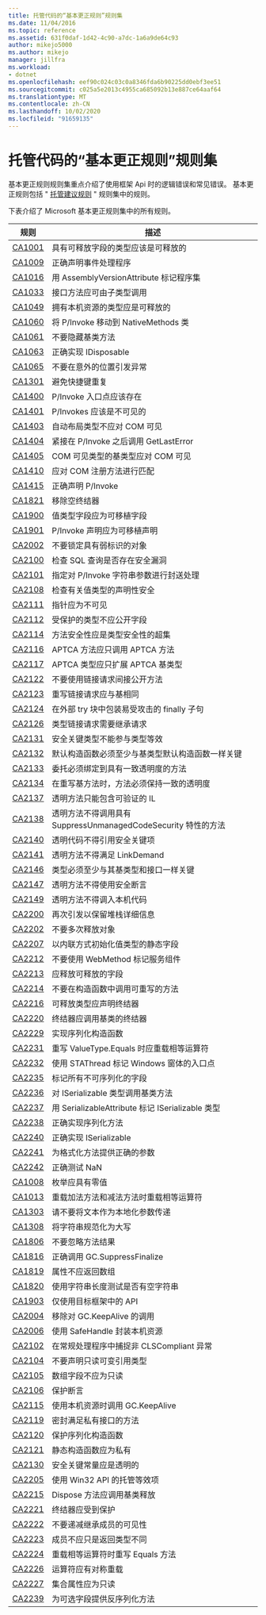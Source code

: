 ```yaml
---
title: 托管代码的“基本更正规则”规则集
ms.date: 11/04/2016
ms.topic: reference
ms.assetid: 631f0daf-1d42-4c90-a7dc-1a6a9de64c93
author: mikejo5000
ms.author: mikejo
manager: jillfra
ms.workload:
- dotnet
ms.openlocfilehash: eef90c024c03c0a8346fda6b90225dd0ebf3ee51
ms.sourcegitcommit: c025a5e2013c4955ca685092b13e887ce64aaf64
ms.translationtype: MT
ms.contentlocale: zh-CN
ms.lasthandoff: 10/02/2020
ms.locfileid: "91659135"
---
```

# <a name="basic-correctness-rules-rule-set-for-managed-code"></a>托管代码的“基本更正规则”规则集

基本更正规则规则集重点介绍了使用框架 Api 时的逻辑错误和常见错误。 基本更正规则包括 " [托管建议规则](managed-recommended-rules-rule-set-for-managed-code.md) " 规则集中的规则。

下表介绍了 Microsoft 基本更正规则集中的所有规则。

|规则|描述|
|----------|-----------------|
|[CA1001](/dotnet/fundamentals/code-analysis/quality-rules/ca1001)|具有可释放字段的类型应该是可释放的|
|[CA1009](../code-quality/ca1009.md)|正确声明事件处理程序|
|[CA1016](/dotnet/fundamentals/code-analysis/quality-rules/ca1016)|用 AssemblyVersionAttribute 标记程序集|
|[CA1033](/dotnet/fundamentals/code-analysis/quality-rules/ca1033)|接口方法应可由子类型调用|
|[CA1049](../code-quality/ca1049.md)|拥有本机资源的类型应是可释放的|
|[CA1060](/dotnet/fundamentals/code-analysis/quality-rules/ca1060)|将 P/Invoke 移动到 NativeMethods 类|
|[CA1061](/dotnet/fundamentals/code-analysis/quality-rules/ca1061)|不要隐藏基类方法|
|[CA1063](/dotnet/fundamentals/code-analysis/quality-rules/ca1063)|正确实现 IDisposable|
|[CA1065](/dotnet/fundamentals/code-analysis/quality-rules/ca1065)|不要在意外的位置引发异常|
|[CA1301](../code-quality/ca1301.md)|避免快捷键重复|
|[CA1400](../code-quality/ca1400.md)|P/Invoke 入口点应该存在|
|[CA1401](/dotnet/fundamentals/code-analysis/quality-rules/ca1401)|P/Invokes 应该是不可见的|
|[CA1403](../code-quality/ca1403.md)|自动布局类型不应对 COM 可见|
|[CA1404](../code-quality/ca1404.md)|紧接在 P/Invoke 之后调用 GetLastError|
|[CA1405](../code-quality/ca1405.md)|COM 可见类型的基类型应对 COM 可见|
|[CA1410](../code-quality/ca1410.md)|应对 COM 注册方法进行匹配|
|[CA1415](../code-quality/ca1415.md)|正确声明 P/Invoke|
|[CA1821](/dotnet/fundamentals/code-analysis/quality-rules/ca1821)|移除空终结器|
|[CA1900](../code-quality/ca1900.md)|值类型字段应为可移植字段|
|[CA1901](../code-quality/ca1901.md)|P/Invoke 声明应为可移植声明|
|[CA2002](/dotnet/fundamentals/code-analysis/quality-rules/ca2002)|不要锁定具有弱标识的对象|
|[CA2100](/dotnet/fundamentals/code-analysis/quality-rules/ca2100)|检查 SQL 查询是否存在安全漏洞|
|[CA2101](/dotnet/fundamentals/code-analysis/quality-rules/ca2101)|指定对 P/Invoke 字符串参数进行封送处理|
|[CA2108](../code-quality/ca2108.md)|检查有关值类型的声明性安全|
|[CA2111](../code-quality/ca2111.md)|指针应为不可见|
|[CA2112](../code-quality/ca2112.md)|受保护的类型不应公开字段|
|[CA2114](../code-quality/ca2114.md)|方法安全性应是类型安全性的超集|
|[CA2116](../code-quality/ca2116.md)|APTCA 方法应只调用 APTCA 方法|
|[CA2117](../code-quality/ca2117.md)|APTCA 类型应只扩展 APTCA 基类型|
|[CA2122](../code-quality/ca2122.md)|不要使用链接请求间接公开方法|
|[CA2123](../code-quality/ca2123.md)|重写链接请求应与基相同|
|[CA2124](../code-quality/ca2124.md)|在外部 try 块中包装易受攻击的 finally 子句|
|[CA2126](../code-quality/ca2126.md)|类型链接请求需要继承请求|
|[CA2131](../code-quality/ca2131.md)|安全关键类型不能参与类型等效|
|[CA2132](../code-quality/ca2132.md)|默认构造函数必须至少与基类型默认构造函数一样关键|
|[CA2133](../code-quality/ca2133.md)|委托必须绑定到具有一致透明度的方法|
|[CA2134](../code-quality/ca2134.md)|在重写基方法时，方法必须保持一致的透明度|
|[CA2137](../code-quality/ca2137.md)|透明方法只能包含可验证的 IL|
|[CA2138](../code-quality/ca2138.md)|透明方法不得调用具有 SuppressUnmanagedCodeSecurity 特性的方法|
|[CA2140](../code-quality/ca2140.md)|透明代码不得引用安全关键项|
|[CA2141](../code-quality/ca2141.md)|透明方法不得满足 LinkDemand|
|[CA2146](../code-quality/ca2146.md)|类型必须至少与其基类型和接口一样关键|
|[CA2147](../code-quality/ca2147.md)|透明方法不得使用安全断言|
|[CA2149](../code-quality/ca2149.md)|透明方法不得调入本机代码|
|[CA2200](/dotnet/fundamentals/code-analysis/quality-rules/ca2200)|再次引发以保留堆栈详细信息|
|[CA2202](../code-quality/ca2202.md)|不要多次释放对象|
|[CA2207](/dotnet/fundamentals/code-analysis/quality-rules/ca2207)|以内联方式初始化值类型的静态字段|
|[CA2212](../code-quality/ca2212.md)|不要使用 WebMethod 标记服务组件|
|[CA2213](/dotnet/fundamentals/code-analysis/quality-rules/ca2213)|应释放可释放的字段|
|[CA2214](/dotnet/fundamentals/code-analysis/quality-rules/ca2214)|不要在构造函数中调用可重写的方法|
|[CA2216](/dotnet/fundamentals/code-analysis/quality-rules/ca2216)|可释放类型应声明终结器|
|[CA2220](../code-quality/ca2220.md)|终结器应调用基类的终结器|
|[CA2229](/dotnet/fundamentals/code-analysis/quality-rules/ca2229)|实现序列化构造函数|
|[CA2231](/dotnet/fundamentals/code-analysis/quality-rules/ca2231)|重写 ValueType.Equals 时应重载相等运算符|
|[CA2232](../code-quality/ca2232.md)|使用 STAThread 标记 Windows 窗体的入口点|
|[CA2235](/dotnet/fundamentals/code-analysis/quality-rules/ca2235)|标记所有不可序列化的字段|
|[CA2236](../code-quality/ca2236.md)|对 ISerializable 类型调用基类方法|
|[CA2237](/dotnet/fundamentals/code-analysis/quality-rules/ca2237)|用 SerializableAttribute 标记 ISerializable 类型|
|[CA2238](../code-quality/ca2238.md)|正确实现序列化方法|
|[CA2240](../code-quality/ca2240.md)|正确实现 ISerializable|
|[CA2241](/dotnet/fundamentals/code-analysis/quality-rules/ca2241)|为格式化方法提供正确的参数|
|[CA2242](/dotnet/fundamentals/code-analysis/quality-rules/ca2242)|正确测试 NaN|
|[CA1008](/dotnet/fundamentals/code-analysis/quality-rules/ca1008)|枚举应具有零值|
|[CA1013](../code-quality/ca1013.md)|重载加法方法和减法方法时重载相等运算符|
|[CA1303](/dotnet/fundamentals/code-analysis/quality-rules/ca1303)|请不要将文本作为本地化参数传递|
|[CA1308](/dotnet/fundamentals/code-analysis/quality-rules/ca1308)|将字符串规范化为大写|
|[CA1806](/dotnet/fundamentals/code-analysis/quality-rules/ca1806)|不要忽略方法结果|
|[CA1816](/dotnet/fundamentals/code-analysis/quality-rules/ca1816)|正确调用 GC.SuppressFinalize|
|[CA1819](/dotnet/fundamentals/code-analysis/quality-rules/ca1819)|属性不应返回数组|
|[CA1820](/dotnet/fundamentals/code-analysis/quality-rules/ca1820)|使用字符串长度测试是否有空字符串|
|[CA1903](../code-quality/ca1903.md)|仅使用目标框架中的 API|
|[CA2004](../code-quality/ca2004.md)|移除对 GC.KeepAlive 的调用|
|[CA2006](../code-quality/ca2006.md)|使用 SafeHandle 封装本机资源|
|[CA2102](../code-quality/ca2102.md)|在常规处理程序中捕捉非 CLSCompliant 异常|
|[CA2104](../code-quality/ca2104.md)|不要声明只读可变引用类型|
|[CA2105](../code-quality/ca2105.md)|数组字段不应为只读|
|[CA2106](../code-quality/ca2106.md)|保护断言|
|[CA2115](../code-quality/ca2115.md)|使用本机资源时调用 GC.KeepAlive|
|[CA2119](/dotnet/fundamentals/code-analysis/quality-rules/ca2119)|密封满足私有接口的方法|
|[CA2120](../code-quality/ca2120.md)|保护序列化构造函数|
|[CA2121](../code-quality/ca2121.md)|静态构造函数应为私有|
|[CA2130](../code-quality/ca2130.md)|安全关键常量应是透明的|
|[CA2205](../code-quality/ca2205.md)|使用 Win32 API 的托管等效项|
|[CA2215](/dotnet/fundamentals/code-analysis/quality-rules/ca2215)|Dispose 方法应调用基类释放|
|[CA2221](../code-quality/ca2221.md)|终结器应受到保护|
|[CA2222](../code-quality/ca2222.md)|不要递减继承成员的可见性|
|[CA2223](../code-quality/ca2223.md)|成员不应只是返回类型不同|
|[CA2224](../code-quality/ca2224.md)|重载相等运算符时重写 Equals 方法|
|[CA2226](/dotnet/fundamentals/code-analysis/quality-rules/ca2226)|运算符应有对称重载|
|[CA2227](/dotnet/fundamentals/code-analysis/quality-rules/ca2227)|集合属性应为只读|
|[CA2239](../code-quality/ca2239.md)|为可选字段提供反序列化方法|
